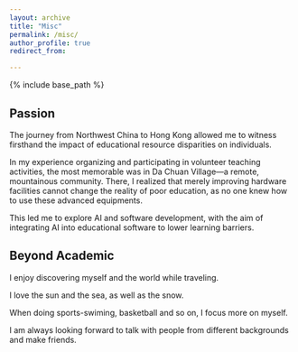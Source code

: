 ```yaml
---
layout: archive
title: "Misc"
permalink: /misc/
author_profile: true
redirect_from:

---
```


{% include base_path %} 

## Passion
The journey from Northwest China to Hong Kong allowed me to witness firsthand the impact of educational resource disparities on individuals.

In my experience organizing and participating in volunteer teaching activities, the most memorable was in Da Chuan Village—a remote, mountainous community. There, I realized that merely improving hardware facilities cannot change the reality of poor education, as no one knew how to use these advanced equipments.

This led me to explore AI and software development, with the aim of integrating AI into educational software to lower learning barriers.

## Beyond Academic
I enjoy discovering myself and the world while traveling.

I love the sun and the sea, as well as the snow.

When doing sports-swiming, basketball and so on, I focus more on myself.

I am always looking forward to talk with people from different backgrounds and make friends.

